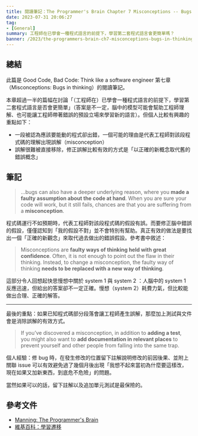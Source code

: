 ```yaml
---
title: 閱讀筆記：The Programmer's Brain Chapter 7 Misconceptions -- Bugs in thinking
date: 2023-07-31 20:06:27
tag:
- [General]
summary: 工程師在已學會一種程式語言的前提下，學習第二套程式語言會更簡單嗎？
banner: /2023/the-programmers-brain-ch7-misconceptions-bugs-in-thinking/markus-winkler-wpOa2i3MUrY-unsplash.jpg
---
```


## 總結

此篇是 Good Code, Bad Code: Think like a software engineer 第七章（Misconceptions: Bugs in thinking）的閱讀筆記。

本章超過一半的篇幅在討論「（工程師在）已學會一種程式語言的前提下，學習第二套程式語言是否會更簡單」（答案是不一定，腦中的模型可能會幫助工程師理解、也可能讓工程師帶著錯誤的預設立場來學習新的語言）。但個人比較有興趣的重點如下：

- 一段被認為應該要能動的程式卻出錯，一個可能的理由是代表工程師對該段程式碼的理解出現誤解（misconception）
- 誤解很難被直接移除，修正誤解比較有效的方式是「以正確的新概念取代舊的錯誤概念」

## 筆記

> ...bugs can also have a deeper underlying reason, where you **made a faulty assumption about the code at hand**. When you are sure your code will work, but it still fails, chances are that you are suffering from a **misconception**.

程式碼運行不如預期時，代表工程師對該段程式碼的假設有誤。而要修正腦中錯誤的假設，僅僅認知到「我的假設不對」並不會特別有幫助。真正有效的做法是要找出一個「正確的新觀念」來取代過去做出的錯誤假設。參考書中敘述：

> Misconceptions are **faulty ways of thinking held with great confidence**. Often, it is not enough to point out the flaw in their thinking. Instead, to change a misconception, the faulty way of thinking **needs to be replaced with a new way of thinking**.

這部分令人回想起快思慢想中關於 system 1 與 system 2 ：人腦中的 system 1 反應迅速，但給出的答案卻不一定正確。慢想（system 2）耗費力氣，但比較能做出合理、正確的解答。

<hr />

最後的重點：如果已知程式碼部分段落會讓工程師產生誤解，那麼加上測試與文件會是消除誤解的有效方式。

> If you’ve discovered a misconception, in addition to **adding a test**, you might also want to **add documentation in relevant places** to prevent yourself and other people from falling into the same trap.

個人經驗：修 bug 時，在發生修改的位置留下註解說明修改的前因後果、並附上關聯 issue 可以有效避免過了幾個月後出現「我想不起來當初為什麼要這樣改，現在如果又加新東西，到底危不危險」的問題。

當然如果可以的話，留下註解以及追加單元測試是最保險的。

## 參考文件

- [Manning: The Programmer's Brain](https://www.manning.com/books/the-programmers-brain)
- [維基百科：學習遷移](https://zh.wikipedia.org/zh-tw/%E5%AD%A6%E4%B9%A0%E8%BF%81%E7%A7%BB)
